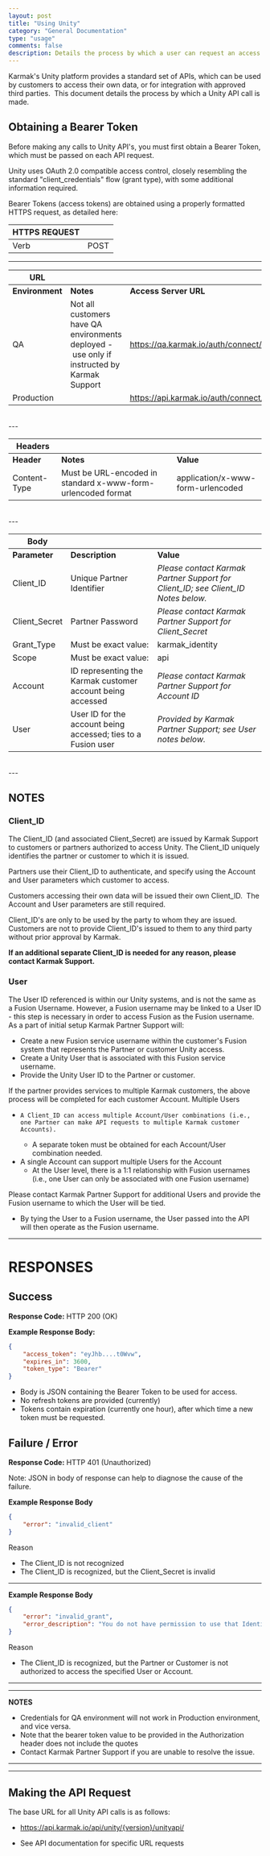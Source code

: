 ```yaml
---
layout: post
title: "Using Unity"
category: "General Documentation"
type: "usage" comments: false
description: Details the process by which a user can request an access token, recieve a bearer token, and a Unity API call is sent to the sytem.
---
```


Karmak's Unity platform provides a standard set of APIs, which can be used by customers to access their own data, or for integration with approved third parties.  This document details the process by which a Unity API call is made.

## Obtaining a Bearer Token

Before making any calls to Unity API's, you must first obtain a Bearer Token,
which must be passed on each API request.

Unity uses OAuth 2.0 compatible access control, closely resembling the standard
"client_credentials" flow (grant type), with some additional information
required. 

Bearer Tokens (access tokens) are obtained using a properly formatted HTTPS
request, as detailed here:

| **HTTPS REQUEST**           |                                         |
|---|---|
| Verb                        | POST |

---

| **URL**                     |                                                                                                                                                                                                                                                                                                                                                                                                                                                                                                                                                                                                                                                                                                                                                                                                                                                                                                                                                                                                                                                                                                                                                                                                                                                                                                                                                                                                                                                                     |                                                                                                                     |
|---|---|---|
| **Environment**             | **Notes**                                                                                                                                                                                                                                                                                                                                                                                                                                                                                                                                                                                                                                                                                                                                                                                                                                                                                                                                                                                                                                                                                                                                                                                                                                                                                                                                                                                                                                                           | **Access Server URL**                                                                                               |
| QA                          | Not all customers have QA environments deployed - use only if instructed by Karmak Support                                                                                                                                                                                                                                                                                                                                                                                                                                                                                                                                                                                                                                                                                                                                                                                                                                                                                                                                                                                                                                                                                                                                                                                                                                                                                                                                                                                                                   | <https://qa.karmak.io/auth/connect/token>                                                                           |
| Production                  |                                                                                                                                                                                                                                                                                                                                                                                                                                                                                                                                                                                                                                                                                                                                                                                                                                                                                                                                                                                                                                                                                                                                                                                                                                                                                                                                                                                                                                                                     | <https://api.karmak.io/auth/connect/token>                                                                          |

<BR>
---

| **Headers**                 |                                                                                                                                                                                                                                                                                                                                                                                                                                                                                                                                                                                                                                                                                                                                                                                                                                                                                                                                                                                                                                                                                                                                                                                                                                                                                                                                                                                                                                                                     |                                                                                                                     |
|---|---|---|
| **Header**                  | **Notes**                                                                                                                                                                                                                                                                                                                                                                                                                                                                                                                                                                                                                                                                                                                                                                                                                                                                                                                                                                                                                                                                                                                                                                                                                                                                                                                                                                                                                                                           | **Value**                                                                                                           |
| Content-Type                | Must be URL-encoded in standard x-www-form-urlencoded format                                                                                                                                                                                                                                                                                                                                                                                                                                                                                                                                                                                                                                                                                                                                                                                                                                                                                                                                                                                                                                                                                                                                                                                                                                                                                                                                                                                                        | application/x-www-form-urlencoded                                                                                   |

<BR>
---

| **Body**                    |                                                                                                                                                                                                                                                                                                                                                                                                                                                                                                                                                                                                                                                                                                                                                                                                                                                                                                                                                                                                                                                                                                                                                                                                                                                                                                                                                                                                                                                                     |                                                                                                                     |
|---|---|---|
| **Parameter**               | **Description**                                                                                                                                                                                                                                                                                                                                                                                                                                                                                                                                                                                                                                                                                                                                                                                                                                                                                                                                                                                                                                                                                                                                                                                                                                                                                                                                                                                                                                                     | **Value**                                                                                                           |
| Client_ID                   | Unique Partner Identifier                                                                                                                                                                                                                                                                                                                                                                                                                                                                                                                                                                                                                                                                                                                                                                                                                                                                                                                                                                                                                                                                                                                                                                                                                                                                                                                                                                                                                                           | *Please contact Karmak Partner Support for Client_ID; see Client_ID Notes below.*                                   |
| Client_Secret               | Partner Password                                                                                                                                                                                                                                                                                                                                                                                                                                                                                                                                                                                                                                                                                                                                                                                                                                                                                                                                                                                                                                                                                                                                                                                                                                                                                                                                                                                                                                                    | *Please contact Karmak Partner Support for Client_Secret*                                                           |
| Grant_Type                  | Must be exact value:                                                                                                                                                                                                                                                                                                                                                                                                                                                                                                                                                                                                                                                                                                                                                                                                                                                                                                                                                                                                                                                                                                                                                                                                                                                                                                                                                                                                                                                | karmak_identity                                                                                                     |
| Scope                       | Must be exact value:                                                                                                                                                                                                                                                                                                                                                                                                                                                                                                                                                                                                                                                                                                                                                                                                                                                                                                                                                                                                                                                                                                                                                                                                                                                                                                                                                                                                                                                | api                                                                                                                 |
| Account                     | ID representing the Karmak customer account being accessed                                                                                                                                                                                                                                                                                                                                                                                                                                                                                                                                                                                                                                                                                                                                                                                                                                                                                                                                                                                                                                                                                                                                                                                                                                                                                                                                                                                                          | *Please contact Karmak Partner Support for Account ID*                                                              |
| User                        | User ID for the account being accessed; ties to a Fusion user                                                                                                                                                                                                                                                                                                                                                                                                                                                                                                                                                                                                                                                                                                                                                                                                                                                                                                                                                                                                                                                                                                                                                                                                                                                                                                                                                                                                       | *Provided by Karmak Partner Support; see User notes below.*                                                         |

<BR>
---

## NOTES
### Client_ID

The Client_ID (and associated Client_Secret) are issued by Karmak Support to customers or partners authorized to access Unity.  The Client_ID uniquely identifies the partner or customer to which it is issued.

Partners use their Client_ID to authenticate, and specify using the Account and User parameters which customer to access.

Customers accessing their own data will be issued their own Client_ID.  The Account and User parameters are still required.

Client_ID's are only to be used by the party to whom they are issued.  Customers are not to provide Client_ID's issued to them to any third party without prior approval by Karmak. 

**If an additional separate Client_ID is needed for any reason, please contact Karmak Support.**                                                                                                                                                                                      
### User
The User ID referenced is within our Unity systems, and is not the same as a Fusion Username.  However, a Fusion username may be linked to a User ID - this step is necessary in order to access Fusion as the Fusion username.   As a part of initial setup Karmak Partner Support will: 
- Create a new Fusion service username within the customer's Fusion system that represents the Partner or customer Unity access.
- Create a Unity User that is associated with this Fusion service username.
- Provide the Unity User ID to the Partner or customer.

If the partner provides services to multiple Karmak customers, the above process will be completed for each customer Account.
Multiple Users 
-     A Client_ID can access multiple Account/User combinations (i.e., one Partner can make API requests to multiple Karmak customer Accounts).
	- A separate token must be obtained for each Account/User combination needed.
- A single Account can support multiple Users for the Account
	- At the User level, there is a 1:1 relationship with Fusion usernames (i.e., one User can only be associated with one Fusion username)

Please contact Karmak Partner Support for additional Users and provide the Fusion username to which the User will be tied. 
- By tying the User to a Fusion username, the User passed into the API will then operate as the Fusion username.


---

# RESPONSES
## Success

**Response Code:**   HTTP 200 (OK)


**Example Response Body:**
```json
{
	"access_token": "eyJhb....t0Wvw",
	"expires_in": 3600,
	"token_type": "Bearer"
}
```

* Body is JSON containing the Bearer Token to be used for access.
* No refresh tokens are provided (currently)
* Tokens contain expiration (currently one hour), after which time a new token must be requested.


## Failure / Error
**Response Code:**  HTTP 401 (Unauthorized)	

Note: JSON in body of response can help to diagnose the cause of the failure.

**Example Response Body**

```json
{
	"error": "invalid_client"
}	
```
Reason
* The Client_ID is not recognized
* The Client_ID is recognized, but the Client_Secret is invalid

---

**Example Response Body**

```json
{
	"error": "invalid_grant",
	"error_description": "You do not have permission to use that Identity."
}
```
Reason
* The Client_ID is recognized, but the Partner or Customer is not authorized to access the specified User or Account.

---
---

**NOTES**


* Credentials for QA environment will not work in Production environment, and vice versa.
* Note that the bearer token value to be provided in the Authorization header does not include the quotes
* Contact Karmak Partner Support if you are unable to resolve the issue.

---
---

## Making the API Request

The base URL for all Unity API calls is as follows:

-   https://api.karmak.io/api/unity/{version}/unityapi/

-   See API documentation for specific URL requests
